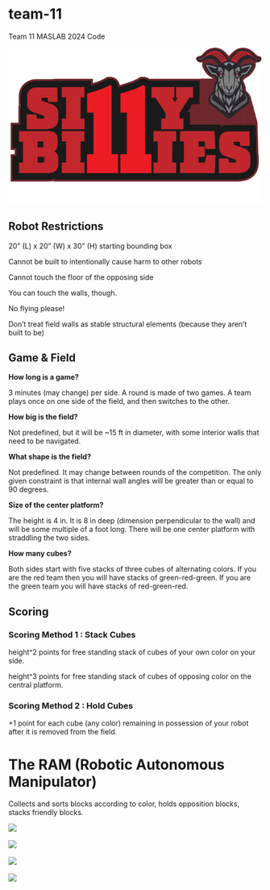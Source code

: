 # team-11
Team 11 MASLAB 2024 Code

![](https://github.com/alexrice236/MASLAB2024-team11/blob/main/im/logo.png)

## Robot Restrictions
  20” (L) x 20” (W) x 30” (H) starting bounding box
  
  Cannot be built to intentionally cause harm to other robots
 
  Cannot touch the floor of the opposing side
  
  You can touch the walls, though.
  
  No flying please!
  
  Don’t treat field walls as stable structural elements (because they aren’t built to be)
  
## Game & Field
  **How long is a game?**
  
  3 minutes (may change) per side. A round is made of two games. A team plays once on one side of the field, and then switches to the other.

  **How big is the field?**
  
  Not predefined, but it will be ~15 ft in diameter, with some interior walls that need to be navigated.
  
  **What shape is the field?**
  
  Not predefined. It may change between rounds of the competition. The only given constraint is that internal wall angles will be greater than or equal to 90 degrees.
  
  **Size of the center platform?**
  
  The height is 4 in. It is 8 in deep (dimension perpendicular to the wall) and will be some multiple of a foot long. There will be one center platform with straddling the two sides.
  
  **How many cubes?**
  
  Both sides start with five stacks of three cubes of alternating colors. If you are the red team then you will have stacks of green-red-green. If you are the green team you will have stacks of red-green-red.

## Scoring
### Scoring Method 1 : Stack Cubes

  height^2 points for free standing stack of cubes of your own color on your side.
  
  height^3 points for free standing stack of cubes of opposing color on the central platform.

### Scoring Method 2 : Hold Cubes

  +1 point for each cube (any color) remaining in possession of your robot after it is removed from the field.

# The RAM (Robotic Autonomous Manipulator)

Collects and sorts blocks according to color, holds opposition blocks, stacks friendly blocks.

![](https://github.com/alexrice236/MASLAB2024-team11/blob/main/im/maslab0.gif)

![](https://github.com/alexrice236/MASLAB2024-team11/blob/main/im/maslab1.gif)

![](https://github.com/alexrice236/MASLAB2024-team11/blob/main/im/maslab2.gif)

![](https://github.com/alexrice236/MASLAB2024-team11/blob/main/im/maslab4.gif)



